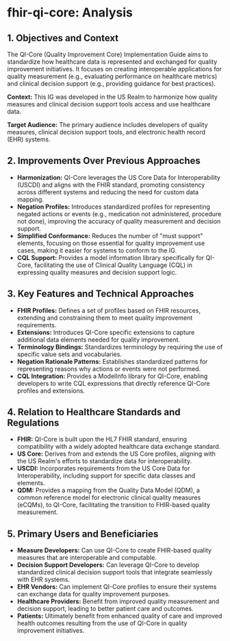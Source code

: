 # fhir-qi-core: Analysis

## 1. Objectives and Context

The QI-Core (Quality Improvement Core) Implementation Guide aims to standardize how healthcare data is represented and exchanged for quality improvement initiatives. It focuses on creating interoperable applications for quality measurement (e.g., evaluating performance on healthcare metrics) and clinical decision support (e.g., providing guidance for best practices). 

**Context:** This IG was developed in the US Realm to harmonize how quality measures and clinical decision support tools access and use healthcare data.

**Target Audience:**  The primary audience includes developers of quality measures, clinical decision support tools, and electronic health record (EHR) systems.

## 2. Improvements Over Previous Approaches

- **Harmonization:** QI-Core leverages the US Core Data for Interoperability (USCDI) and aligns with the FHIR standard, promoting consistency across different systems and reducing the need for custom data mapping.
- **Negation Profiles:**  Introduces standardized profiles for representing negated actions or events (e.g., medication not administered, procedure not done), improving the accuracy of quality measurement and decision support.
- **Simplified Conformance:** Reduces the number of "must support" elements, focusing on those essential for quality improvement use cases, making it easier for systems to conform to the IG.
- **CQL Support:** Provides a model information library specifically for QI-Core, facilitating the use of Clinical Quality Language (CQL) in expressing quality measures and decision support logic.

## 3. Key Features and Technical Approaches

- **FHIR Profiles:** Defines a set of profiles based on FHIR resources, extending and constraining them to meet quality improvement requirements.
- **Extensions:** Introduces QI-Core specific extensions to capture additional data elements needed for quality improvement.
- **Terminology Bindings:**  Standardizes terminology by requiring the use of specific value sets and vocabularies.
- **Negation Rationale Patterns:**  Establishes standardized patterns for representing reasons why actions or events were not performed.
- **CQL Integration:** Provides a ModelInfo library for QI-Core, enabling developers to write CQL expressions that directly reference QI-Core profiles and extensions.

## 4. Relation to Healthcare Standards and Regulations

- **FHIR:** QI-Core is built upon the HL7 FHIR standard, ensuring compatibility with a widely adopted healthcare data exchange standard.
- **US Core:**  Derives from and extends the US Core profiles, aligning with the US Realm's efforts to standardize data for interoperability.
- **USCDI:** Incorporates requirements from the US Core Data for Interoperability, including support for specific data classes and elements.
- **QDM:** Provides a mapping from the Quality Data Model (QDM), a common reference model for electronic clinical quality measures (eCQMs), to QI-Core, facilitating the transition to FHIR-based quality measurement.

## 5. Primary Users and Beneficiaries

- **Measure Developers:** Can use QI-Core to create FHIR-based quality measures that are interoperable and computable.
- **Decision Support Developers:** Can leverage QI-Core to develop standardized clinical decision support tools that integrate seamlessly with EHR systems.
- **EHR Vendors:** Can implement QI-Core profiles to ensure their systems can exchange data for quality improvement purposes.
- **Healthcare Providers:** Benefit from improved quality measurement and decision support, leading to better patient care and outcomes.
- **Patients:** Ultimately benefit from enhanced quality of care and improved health outcomes resulting from the use of QI-Core in quality improvement initiatives. 
